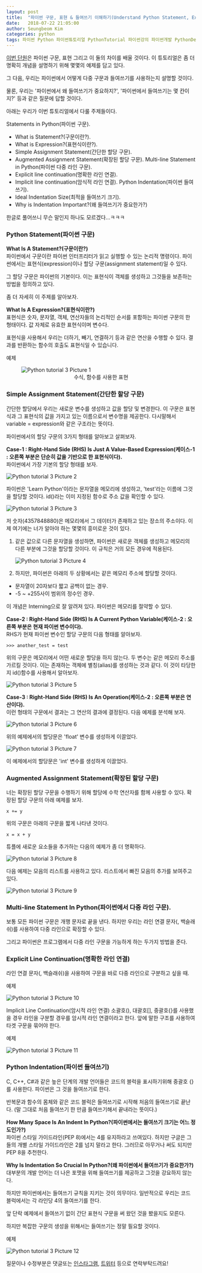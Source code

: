 ```yaml
---
layout: post
title:  "파이썬 구문, 표현 & 들여쓰기 이해하기(Understand Python Statement, Expression & Indentation)"
date:   2018-07-22 21:05:00
author: Seungbeom Kim
categories: python
tags: 파이썬 Python 파이썬튜토리얼 PythonTutorial 파이썬강의 파이썬개발 PythonDevelopment 파이썬이란
---
```


[이번 단원](http://www.techbeamers.com/understand-python-statement-indentation/)은 파이썬 구문, 표현 그리고 이 둘의 차이를 배울 것이다. 이 튜토리얼은 좀 더 명확히 개념을 설명하기 위해 몇몇의 예제를 담고 있다.

그 다음, 우리는 파이썬에서 어떻게 다중 구문과 들여쓰기를 사용하는지 설명할 것이다.

물론, 우리는 '파이썬에서 왜 들여쓰기가 중요하지?', '파이썬에서 들여쓰기는 몇 칸이지?' 등과 같은 질문에 답할 것이다.

아래는 우리가 이번 튜토리얼에서 다룰 주제들이다.

Statements in Python(파이썬 구문).
- What is Statement?(구문이란?).
- What is Expression?(표현식이란?).
- Simple Assignment Statement(간단한 할당 구문).
- Augmented Assignment Statement(확장된 할당 구문).
Multi-line Statement in Python(파이썬 다중 라인 구문).
- Explicit line continuation(명확한 라인 연결).
- Implicit line continuation(암식적 라인 연결).
Python Indentation(파이썬 들여쓰기).
- Ideal Indentation Size(최적을 들여쓰기 크기).
- Why is Indentation Important?(왜 들여쓰기가 중요한가?)

한글로 풀어쓰니 무슨 말인지 하나도 모르겠다...ㅋㅋㅋ

### Python Statement(파이썬 구문)
__What Is A Statement?(구문이란?)__<br>
파이썬에서 구문이란 파이썬 인터프리터가 읽고 실행할 수 있는 논리적 명령이다. 파이썬에서는 표현식(expression)이나 할당 구문(assignment statement)일 수 있다.

그 할당 구문은 파이썬의 기본이다. 이는 표현식이 객체를 생성하고 그것들을 보존하는 방법을 정의하고 있다.

좀 더 자세히 이 주제를 알아보자.

__What Is A Expression?(표현식이란?)__<br>
표현식은 숫자, 문자열, 객체, 연산자들의 논리적인 순서를 포함하는 파이썬 구문의 한 형태이다. 값 자체로 유효한 표현식이며 변수다.

표현식을 사용해서 우리는 더하기, 빼기, 연결하기 등과 같은 연산을 수행할 수 있다. 결과를 반환하는 함수의 호출도 표현식일 수 있습니다.

예제

<figure>
<img src="{{ site.baseurl }}/assets/python/python_tutorial_3_1.png" title="Python tutorial 3 Picture 1" class="post-image">
<figcaption style="text-align: center;">수식, 함수를 사용한 표현
</figcaption>
</figure>

### Simple Assignment Statement(간단한 할당 구문)
간단한 할당에서 우리는 새로운 변수를 생성하고 값을 할당 및 변경한다. 이 구문은 표현식과 그 표현식의 값을 가지고 있는 이름으로서 변수명을 제공한다. 다시말해서 variable = expression와 같은 구조라는 뜻이다.

파이썬에서의 할당 구문의 3가지 형태를 알아보고 살펴보자.

__Case-1 : Right-Hand Side (RHS) Is Just A Value-Based Expression(케이스-1 : 오른쪽 부분은 단순히 값을 기반으로 한 표현식이다).__<br>
파이썬에서 가장 기본의 할당 형태를 보자.

<img src="{{ site.baseurl }}/assets/python/python_tutorial_3_2.png" title="Python tutorial 3 Picture 2" class="post-image">

파이썬은 'Learn Python'이라는 문자열을 메모리에 생성하고, 'test'라는 이름에 그것을 할당할 것이다. id()라는 이미 지정된 함수로 주소 값을 확인할 수 있다.

<img src="{{ site.baseurl }}/assets/python/python_tutorial_3_3.png" title="Python tutorial 3 Picture 3" class="post-image">

저 숫자(4357848880)은 메모리에서 그 데이터가 존재하고 있는 장소의 주소이다. 이제 여기에는 너가 알아야 하는 몇몇의 흥미로운 것이 있다.

1. 같은 값으로 다른 문자열을 생성하면, 파이썬은 새로운 객체를 생성하고 메모리의 다른 부분에 그것을 할당할 것이다. 이 규칙은 거의 모든 경우에 적용된다.

    <img src="{{ site.baseurl }}/assets/python/python_tutorial_3_4.png" title="Python tutorial 3 Picture 4" class="post-image">

2. 하지만, 파이썬은 아래의 두 상황에서는 같은 메모리 주소에 할당할 것이다.
- 문자열이 20자보다 짧고 공백이 없는 경우.
- -5 ~ +255사이 범위의 정수인 경우.

이 개념은 Interning으로 잘 알려져 있다. 파이썬은 메모리를 절약할 수 있다.

__Case-2 : Right-Hand Side (RHS) Is A Current Python Variable(케이스-2 : 오른쪽 부분은 현재 파이썬 변수이다).__<br>
RHS가 현재 파이썬 변수인 할당 구문의 다음 형태를 알아보자.

```
>>> another_test = test
```

위의 구문은 메모리에서 어떤 새로운 할당을 하지 않는다. 두 변수는 같은 메모리 주소를 가르킬 것이다. 이는 존재하는 객체에 별칭(alias)를 생성하는 것과 같다. 이 것이 타당한지 id()함수를 사용해서 알아보자.

<img src="{{ site.baseurl }}/assets/python/python_tutorial_3_5.png" title="Python tutorial 3 Picture 5" class="post-image">

__Case-3 : Right-Hand Side (RHS) Is An Operation(케이스-2 : 오른쪽 부분은 연산이다).__<br>
이런 형태의 구문에서 결과는 그 연산의 결과에 결정된다. 다음 예제를 분석해 보자.

<img src="{{ site.baseurl }}/assets/python/python_tutorial_3_6.png" title="Python tutorial 3 Picture 6" class="post-image">

위의 예제에서의 할당문은 'float' 변수를 생성하게 이끌었다.

<img src="{{ site.baseurl }}/assets/python/python_tutorial_3_7.png" title="Python tutorial 3 Picture 7" class="post-image">

이 예제에서의 할당문은 'int' 변수를 생성하게 이끌었다.

### Augmented Assignment Statement(확장된 할당 구문)
너는 확장된 할당 구문을 수행하기 위해 할당에 수학 연산자를 함께 사용할 수 있다.
확장된 할당 구문의 아래 예제를 보자.

```
x += y
```

위의 구문은 아래의 구문을 짧게 나타낸 것이다.

```
x = x + y
```

튜플에 새로운 요소들을 추가하는 다음의 예제가 좀 더 명확하다.

<img src="{{ site.baseurl }}/assets/python/python_tutorial_3_8.png" title="Python tutorial 3 Picture 8" class="post-image">

다음 예제는 모음의 리스트를 사용하고 있다. 리스트에서 빠진 모음의 추가를 보여주고 있다.

<img src="{{ site.baseurl }}/assets/python/python_tutorial_3_9.png" title="Python tutorial 3 Picture 9" class="post-image">

### Multi-line Statement In Python(파이썬에서 다중 라인 구문).
보통 모든 파이썬 구문은 개행 문자로 끝을 낸다. 하지만 우리는 라인 연결 문자(\, 백슬래쉬)를 사용하여 다중 라인으로 확장할 수 있다.

그리고 파이썬은 프로그램에서 다중 라인 구문을 가능하게 하는 두가지 방법을 준다.

### Explicit Line Continuation(명확한 라인 연결)
라인 연결 문자(\, 백슬래쉬)을 사용하여 구문을 바로 다중 라인으로 구분하고 싶을 때.

예제

<img src="{{ site.baseurl }}/assets/python/python_tutorial_3_10.png" title="Python tutorial 3 Picture 10" class="post-image">

Implicit Line Continuation(암시적 라인 연결)
소괄호(), 대괄호[], 중괄호{}를 사용했을 경우 라인을 구분할 경우를 암시적 라인 연결이라고 한다. 앞에 말한 구조를 사용하여 타겟 구문을 묶어야 한다.

예제

<img src="{{ site.baseurl }}/assets/python/python_tutorial_3_11.png" title="Python tutorial 3 Picture 11" class="post-image">

### Python Indentation(파이썬 들여쓰기)
C, C++, C#과 같은 높은 단계의 개발 언어들은 코드의 블럭을 표시하기위해 중괄호 {}를 사용한다. 파이썬은 그 것을 들여쓰기로 한다.

반복문과 함수의 몸체와 같은 코드 블럭은 들여쓰기로 시작해 처음의 들여쓰기로 끝난다. (말 그대로 처음 들여쓰기 한 만큼 들여쓰기해서 끝내라는 뜻이다.)

__How Many Space Is An Indent In Python?(파이썬에서는 들여쓰기 크기는 어느 정도인가?)__<br>
파이썬 스타일 가이드라인(PEP 8)에서는 4를 유지하라고 쓰여있다. 하지만 구글은 그들의 개별 스타일 가이드라인은 2를 넘지 말라고 한다. 그러므로 아무거나 써도 되지만 PEP 8을 추천한다.

__Why Is Indentation So Crucial In Python?(왜 파이썬에서 들여쓰기가 중요한가?)__<br>
대부분의 개발 언어는 더 나은 포맷을 위해 들여쓰기를 제공하고 그것을 강요하지 않는다.

하지만 파이썬에서는 들여쓰기 규칙을 지키는 것이 의무이다. 일반적으로 우리는 코드 블럭에서는 각 라인당 4의 들여쓰기를 한다.

앞 단락 예제에서 들여쓰기 없이 간단 표현식 구문을 써 왔던 것을 봤을지도 모른다.

하지만 복잡한 구문의 생성을 위해서는 들여쓰기는 정말 필요할 것이다.

예제

<img src="{{ site.baseurl }}/assets/python/python_tutorial_3_12.png" title="Python tutorial 3 Picture 12" class="post-image">

질문이나 수정부분은 댓글또는 [인스타그램](https://www.instagram.com/monseungmon/), [트위터](https://twitter.com/kim_seungbeom) 등으로 연락부탁드려요!
